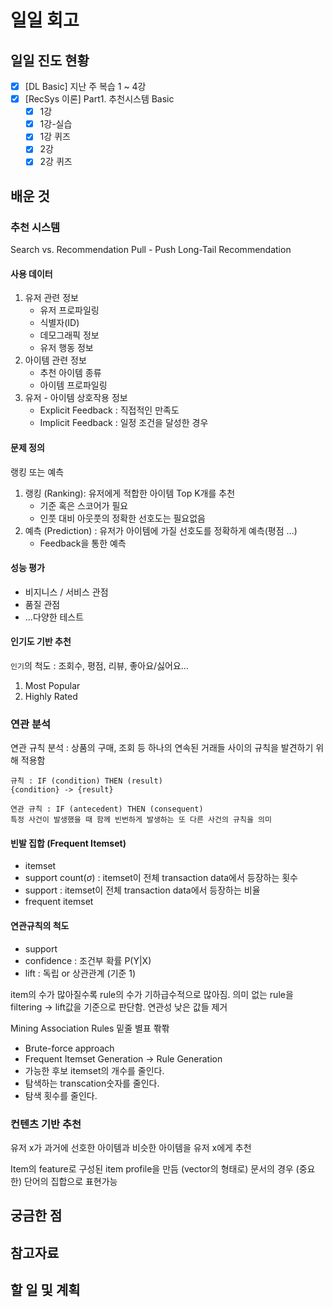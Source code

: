 # 일일 회고

## 일일 진도 현황

- [x] [DL Basic] 지난 주 복습 1 ~ 4강
- [x] [RecSys 이론] Part1. 추천시스템 Basic
  - [x] 1강
  - [x] 1강-실습
  - [x] 1강 퀴즈
  - [x] 2강
  - [x] 2강 퀴즈

## 배운 것

### 추천 시스템

Search vs. Recommendation
Pull - Push
Long-Tail Recommendation

#### 사용 데이터

1. 유저 관련 정보
    - 유저 프로파일링
    - 식별자(ID)
    - 데모그래픽 정보
    - 유저 행동 정보
2. 아이템 관련 정보
    - 추천 아이템 종류
    - 아이템 프로파일링
3. 유저 - 아이템 상호작용 정보
    - Explicit Feedback : 직접적인 만족도
    - Implicit Feedback : 일정 조건을 달성한 경우

#### 문제 정의

랭킹 또는 예측

1. 랭킹 (Ranking): 유저에게 적합한 아이템 Top K개를 추천
    - 기준 혹은 스코어가 필요
    - 인풋 대비 아웃풋의 정확한 선호도는 필요없음
2. 예측 (Prediction) : 유저가 아이템에 가질 선호도를 정확하게 예측(평점 ...)
    - Feedback을 통한 예측

#### 성능 평가

- 비지니스 / 서비스 관점
- 품질 관점
- ...다양한 테스트

#### 인기도 기반 추천

`인기`의 척도 : 조회수, 평점, 리뷰, 좋아요/싫어요...

1. Most Popular
2. Highly Rated

### 연관 분석

연관 규칙 분석 : 상품의 구매, 조회 등 하나의 연속된 거래들 사이의 규칙을 발견하기 위해 적용함

```
규칙 : IF (condition) THEN (result)
{condition} -> {result}
```
```
연관 규칙 : IF (antecedent) THEN (consequent)
특정 사건이 발생했을 때 함께 빈번하게 발생하는 또 다른 사건의 규칙을 의미
```

#### 빈발 집합 (Frequent Itemset)

- itemset
- support count($\sigma$) : itemset이 전체 transaction data에서 등장하는 횟수
- support : itemset이 전체 transaction data에서 등장하는 비율
- frequent itemset

#### 연관규칙의 척도

- support
- confidence : 조건부 확률 P(Y|X)
- lift : 독립 or 상관관계 (기준 1)

item의 수가 많아질수록 rule의 수가 기하급수적으로 많아짐.
의미 없는 rule을 filtering
-> lift값을 기준으로 판단함. 연관성 낮은 값들 제거

Mining Association Rules 밑줄 별표 쫚쫚
- Brute-force approach
- Frequent Itemset Generation -> Rule Generation
- 가능한 후보 itemset의 개수를 줄인다.
- 탐색하는 transcation숫자를 줄인다.
- 탐색 횟수를 줄인다.

### 컨텐츠 기반 추천

유저 x가 과거에 선호한 아이템과 비슷한 아이템을 유저 x에게 추천

Item의 feature로 구성된 item profile을 만듬
(vector의 형태로)
문서의 경우 (중요한) 단어의 집합으로 표현가능



## 궁금한 점

## 참고자료

## 할 일 및 계획
